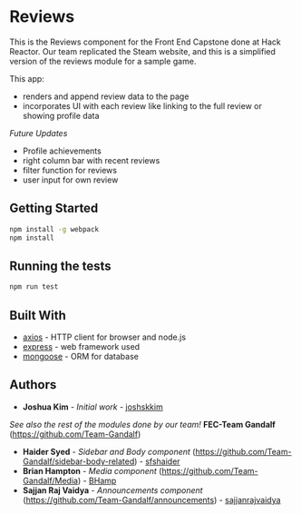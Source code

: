 # Reviews
This is the Reviews component for the Front End Capstone done at Hack Reactor. Our team replicated the Steam website, and this is a simplified version of the reviews module for a sample game.

This app:
* renders and append review data to the page
* incorporates UI with each review like linking to the full review or showing profile data

*Future Updates*
* Profile achievements
* right column bar with recent reviews
* filter function for reviews
* user input for own review

## Getting Started
```sh
npm install -g webpack
npm install
```


## Running the tests
```sh
npm run test
```

## Built With
* [axios](https://www.npmjs.com/package/axios) - HTTP client for browser and node.js
* [express](https://expressjs.com/) - web framework used
* [mongoose](https://mongoosejs.com/) - ORM for database

## Authors
* **Joshua Kim** - *Initial work* - [joshskkim](https://github.com/joshskkim)

*See also the rest of the modules done by our team!*
**FEC-Team Gandalf** (https://github.com/Team-Gandalf)
* **Haider Syed** - *Sidebar and Body component* (https://github.com/Team-Gandalf/sidebar-body-related) - [sfshaider](https://github.com/sfshaider)
* **Brian Hampton** - *Media component* (https://github.com/Team-Gandalf/Media) - [BHamp](https://github.com/BHamp)
* **Sajjan Raj Vaidya** - *Announcements component* (https://github.com/Team-Gandalf/announcements) - [sajjanrajvaidya](https://github.com/sajjanrajvaidya)

